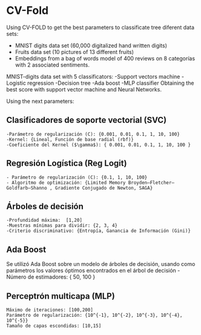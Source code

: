 # CV-Fold
Using CV-FOLD to get the best parameters to classificate tree diferent data sets:

- MNIST digits data set (60,000 digitalized hand written digits)
- Fruits data set (10 pictures of 13 different fruits)
- Embeddings from a bag of words model of 400 reviews on 8 categorías with 2 associated sentiments.

MNIST-digits data set with 5 classificators: -Support vectors machine -Logistic regression -Decision tree -Ada boost -MLP classifier  Obtaining the best score with support vector machine and Neural Networks.

Using the next parameters:

## Clasificadores de soporte vectorial (SVC)
    -Parámetro de regularización (C): {0.001, 0.01, 0.1, 1, 10, 100}
    -Kernel: {Lineal, Función de base radial (rbf)}
    -Coeficiente del Kernel ($\gamma$): { 0.001, 0.01, 0.1, 1, 10, 100 }

## Regresión Logística (Reg Logit)
    - Parámetro de regularización (C): {0.1, 1, 10, 100}
    - Algoritmo de optimización: {Limited Memory Broyden–Fletcher–Goldfarb–Shanno , Gradiente Conjugado de Newton, SAGA}

## Árboles de decisión
    -Profundidad máxima:  [1,20]
    -Muestras mínimas para dividir: {2, 3, 4}
    -Criterio discriminativo: {Entropía, Ganancia de Información (Gini)}

## Ada Boost
Se utilizó Ada Boost sobre un modelo de árboles de decisión, usando como parámetros los valores óptimos encontrados en el árbol de decisión 
    -Número de estimadores: { 50, 100 }

## Perceptrón multicapa (MLP)
    Máximo de iteraciones: [100,200]
    Parámetro de regularización: {10^{-1}, 10^{-2}, 10^{-3}, 10^{-4}, 10^{-5}}
    Tamaño de capas escondidas: [10,15]
    
